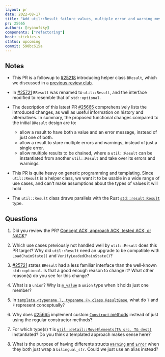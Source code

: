 ```yaml
---
layout: pr
date: 2022-08-17
title: "Add util::Result failure values, multiple error and warning messages"
pr: 25665
authors: [ryanofsky]
components: ["refactoring"]
host: stickies-v
status: upcoming
commit: 590bc615a
---
```


## Notes

- This PR is a followup to [#25218](https://github.com/bitcoin/bitcoin/pull/25218) introducing helper class `BResult`, which we discussed in a [previous review club](https://bitcoincore.reviews/25218).

- In [#25721](https://github.com/bitcoin/bitcoin/pull/25721) `BResult` was renamed to `util::Result`, and the interface modified to resemble that of `std::optional`.

- The description of this latest PR [#25665](https://github.com/bitcoin/bitcoin/pull/25665) comprehensively lists the introduced changes, as well as useful information on history and alternatives. In summary, the proposed functional changes compared to the initial `BResult` design are to:
  - allow a result to have both a value and an error message, instead of just one of both.
  - allow a result to store multiple errors and warnings, instead of just a single error.
  - allow multiple results to be chained, where a `util::Result` can be instantiated from another `util::Result` and take over its errors and warnings.

- This PR is quite heavy on generic programming and templating. Since `util::Result` is a helper class, we want it to be usable in a wide range of use cases, and can't make assumptions about the types of values it will hold.

- The `util::Result` class draws parallels with the Rust [`std::result Result`](https://doc.rust-lang.org/std/result/) type.

## Questions
1. Did you review the PR? [Concept ACK, approach ACK, tested ACK, or NACK](https://github.com/bitcoin/bitcoin/blob/master/CONTRIBUTING.md#peer-review)?

1. Which use cases previously not handled well by `util::Result` does this PR target? Why did `util::Result` need an upgrade to be compatible with `LoadChainState()` and `VerifyLoadedChainState()`?

1. [#25721](https://github.com/bitcoin/bitcoin/pull/25721) states `BResult` had a less familiar interface than the well-known `std::optional`. Is that a good enough reason to change it? What other reason(s) do you see for this change?

1. What is a `union`? Why is [`m_value`](https://github.com/bitcoin-core-review-club/bitcoin/blob/590bc615a3120a8f11712220546f9654058b82f0/src/util/result.h#L91) a `union` type when it holds just one member?

1. In [`template <typename T, typename F> class ResultBase`](https://github.com/bitcoin-core-review-club/bitcoin/blob/590bc615a3120a8f11712220546f9654058b82f0/src/util/result.h#L39-L40), what do `T` and `F` represent conceptually?

1. Why does [#25665](https://github.com/bitcoin/bitcoin/pull/25665) implement custom [`Construct` methods](https://github.com/bitcoin-core-review-club/bitcoin/blob/590bc615a3120a8f11712220546f9654058b82f0/src/util/result.h#L156-L187) instead of just using the regular constructor methods?

1. For which type(s) `T` is [`util::detail::MoveElements(T& src, T& dest)`](https://github.com/bitcoin-core-review-club/bitcoin/blob/590bc615a3120a8f11712220546f9654058b82f0/src/util/result.h#L23-L28) instantiated? Do you think a templated approach makes sense here?

1. What is the purpose of having differents structs [`Warning` and `Error`](https://github.com/bitcoin-core-review-club/bitcoin/blob/590bc615a3120a8f11712220546f9654058b82f0/src/util/result.h#L129-L134) when they both just wrap a `bilingual_str`. Could we just use an alias instead?

<!-- TODO: After meeting, uncomment and add meeting log between the irc tags
## Meeting Log

{% irc %}
{% endirc %}
-->

